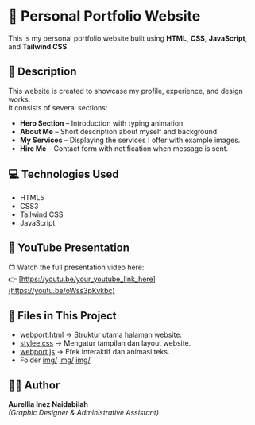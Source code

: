 # 🌸 Personal Portfolio Website

This is my personal portfolio website built using **HTML**, **CSS**, **JavaScript**, and **Tailwind CSS**.

## 🩷 Description
This website is created to showcase my profile, experience, and design works.  
It consists of several sections:
- **Hero Section** – Introduction with typing animation.  
- **About Me** – Short description about myself and background.  
- **My Services** – Displaying the services I offer with example images.  
- **Hire Me** – Contact form with notification when message is sent.  

## 💻 Technologies Used
- HTML5  
- CSS3  
- Tailwind CSS  
- JavaScript  


## 🎥 YouTube Presentation
📺 Watch the full presentation video here:  
👉 [https://youtu.be/your_youtube_link_here](https://youtu.be/oWss3pKvkbc)


## 📁 Files in This Project

- [webport.html](webportbaru.html) → Struktur utama halaman website.  
- [stylee.css](stylee.css) → Mengatur tampilan dan layout website.  
- [webport.js](webport.js) → Efek interaktif dan animasi teks.  
- Folder [img/](img/dg.jpg) 
         [img/](img/branding.png)
         [img/](img/admin.png)

## 👩‍💻 Author
**Aurellia Inez Naidabilah**  
_(Graphic Designer & Administrative Assistant)_






